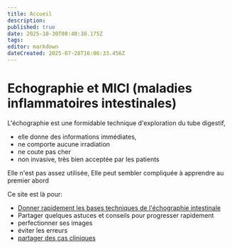 ```yaml
---
title: Accueil
description: 
published: true
date: 2025-10-30T08:40:38.175Z
tags: 
editor: markdown
dateCreated: 2025-07-28T16:06:33.456Z
---
```


# Echographie et MICI (maladies inflammatoires intestinales)

L'échographie est une formidable technique d'exploration du tube digestif, 
- elle donne des informations immédiates, 
- ne comporte aucune irradiation
- ne coute pas cher
- non invasive, très bien acceptée par les patients

Elle n'est pas assez utilisée,
Elle peut sembler compliquée à apprendre au premier abord

Ce site est là pour:

- [Donner rapidement les bases techniques de l'échographie intestinale](/bases)
- Partager quelques astuces et conseils pour progresser rapidement
- perfectionner ses images
- éviter les erreurs
- [partager des cas cliniques](/cascliniques)